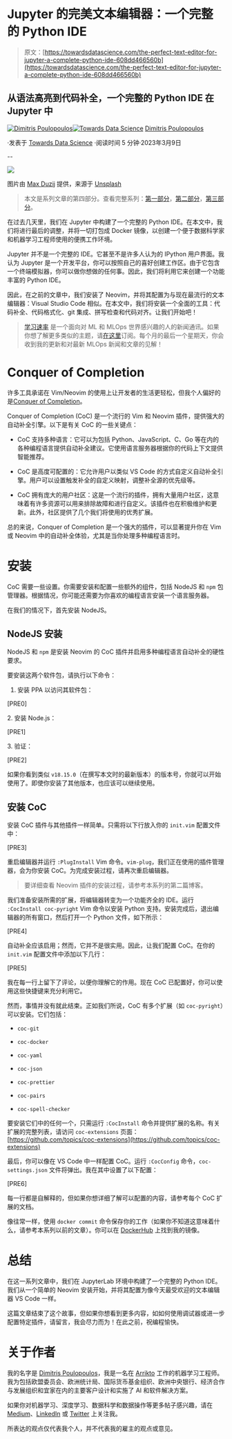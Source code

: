 # Jupyter 的完美文本编辑器：一个完整的 Python IDE

> 原文：[https://towardsdatascience.com/the-perfect-text-editor-for-jupyter-a-complete-python-ide-608dd466560b](https://towardsdatascience.com/the-perfect-text-editor-for-jupyter-a-complete-python-ide-608dd466560b)

## 从语法高亮到代码补全，一个完整的 Python IDE 在 Jupyter 中

[](https://dpoulopoulos.medium.com/?source=post_page-----608dd466560b--------------------------------)[![Dimitris Poulopoulos](../Images/ce535a1679779f5a2ec8b024e6691e50.png)](https://dpoulopoulos.medium.com/?source=post_page-----608dd466560b--------------------------------)[](https://towardsdatascience.com/?source=post_page-----608dd466560b--------------------------------)[![Towards Data Science](../Images/a6ff2676ffcc0c7aad8aaf1d79379785.png)](https://towardsdatascience.com/?source=post_page-----608dd466560b--------------------------------) [Dimitris Poulopoulos](https://dpoulopoulos.medium.com/?source=post_page-----608dd466560b--------------------------------)

·发表于 [Towards Data Science](https://towardsdatascience.com/?source=post_page-----608dd466560b--------------------------------) ·阅读时间 5 分钟·2023年3月9日

--

![](../Images/074816bb2f0c1badf878e10ebac705da.png)

图片由 [Max Duzij](https://unsplash.com/@max_duz?utm_source=medium&utm_medium=referral) 提供，来源于 [Unsplash](https://unsplash.com/?utm_source=medium&utm_medium=referral)

> 本文是系列文章的第四部分。查看完整系列：[第一部分](/unlocking-the-potential-of-jupyterlab-discover-the-powerful-text-editor-you-never-knew-you-had-af18bf5bce3f)，[第二部分](/jupyter-already-has-a-perfect-text-editor-this-is-how-you-can-configure-it-4d3eb37878f1)，[第三部分](/jupyter-already-has-a-perfect-text-editor-building-a-python-ide-20063044749b)。

在过去几天里，我们在 Jupyter 中构建了一个完整的 Python IDE。在本文中，我们将进行最后的调整，并将一切打包成 Docker 镜像，以创建一个便于数据科学家和机器学习工程师使用的便携工作环境。

Jupyter 并不是一个完整的 IDE。它甚至不是许多人认为的 IPython 用户界面。我认为 Jupyter 是一个开发平台，你可以按照自己的喜好创建工作区。由于它包含一个终端模拟器，你可以做你想做的任何事。因此，我们将利用它来创建一个功能丰富的 Python IDE。

因此，在之前的文章中，我们安装了 Neovim，并将其配置为与现在最流行的文本编辑器：Visual Studio Code 相似。在本文中，我们将安装一个全面的工具：代码补全、代码格式化、git 集成、拼写检查和代码对齐。让我们开始吧！

> [学习速率](https://www.dimpo.me/newsletter?utm_source=medium&utm_medium=article&utm_campaign=neovim-coc) 是一个面向对 ML 和 MLOps 世界感兴趣的人的新闻通讯。如果你想了解更多类似的主题，请[在这里](https://www.dimpo.me/newsletter?utm_source=medium&utm_medium=article&utm_campaign=neovim-coc)订阅。每个月的最后一个星期天，你会收到我的更新和对最新 MLOps 新闻和文章的见解！

# Conquer of Completion

许多工具承诺在 Vim/Neovim 的使用上让开发者的生活更轻松，但我个人偏好的是[Conquer of Completion](https://github.com/neoclide/coc.nvim)。

Conquer of Completion (CoC) 是一个流行的 Vim 和 Neovim 插件，提供强大的自动补全引擎。以下是有关 CoC 的一些关键点：

+   CoC 支持多种语言：它可以为包括 Python、JavaScript、C、Go 等在内的各种编程语言提供自动补全建议。它使用语言服务器根据你的代码上下文提供智能推荐。

+   CoC 是高度可配置的：它允许用户以类似 VS Code 的方式自定义自动补全引擎。用户可以设置触发补全的自定义映射，调整补全源的优先级等。

+   CoC 拥有庞大的用户社区：这是一个流行的插件，拥有大量用户社区，这意味着有许多资源可以用来排除故障和进行自定义。该插件也在积极维护和更新。此外，社区提供了几个我们将使用的优秀扩展。

总的来说，Conquer of Completion 是一个强大的插件，可以显著提升你在 Vim 或 Neovim 中的自动补全体验，尤其是当你处理多种编程语言时。

# 安装

CoC 需要一些设置。你需要安装和配置一些额外的组件，包括 NodeJS 和 `npm` 包管理器。根据情况，你可能还需要为你喜欢的编程语言安装一个语言服务器。

在我们的情况下，首先安装 NodeJS。

## NodeJS 安装

NodeJS 和 `npm` 是安装 Neovim 的 CoC 插件并启用多种编程语言自动补全的硬性要求。

要安装这两个软件包，请执行以下命令：

1.  安装 PPA 以访问其软件包：

[PRE0]

2\. 安装 Node.js：

[PRE1]

3\. 验证：

[PRE2]

如果你看到类似 `v18.15.0`（在撰写本文时的最新版本）的版本号，你就可以开始使用了。即使你安装了其他版本，也应该可以继续使用。

## 安装 CoC

安装 CoC 插件与其他插件一样简单。只需将以下行放入你的 `init.vim` 配置文件中：

[PRE3]

重启编辑器并运行 `:PlugInstall` Vim 命令。`vim-plug`，我们正在使用的插件管理器，会为你安装 CoC。为完成安装过程，请再次重启编辑器。

> 要详细查看 Neovim 插件的安装过程，请参考本系列的第二篇博客。

我们准备安装所需的扩展，将编辑器转变为一个功能齐全的 IDE。运行 `:CocInstall coc-pyright` Vim 命令以安装 Python 支持。安装完成后，退出编辑器的所有窗口，然后打开一个 Python 文件，如下所示：

[PRE4]

自动补全应该启用；然而，它并不是很实用。因此，让我们配置 CoC。在你的 `init.vim` 配置文件中添加以下几行：

[PRE5]

我在每一行上留下了评论，以便你理解它的作用。现在 CoC 已配置好，你可以使用这些快捷键来充分利用它。

然而，事情并没有就此结束。正如我们所说，CoC 有多个扩展（如 `coc-pyright`）可以安装。它们包括：

+   `coc-git`

+   `coc-docker`

+   `coc-yaml`

+   `coc-json`

+   `coc-prettier`

+   `coc-pairs`

+   `coc-spell-checker`

要安装它们中的任何一个，只需运行 `:CocInstall` 命令并提供扩展的名称。有关扩展的完整列表，请访问 `coc-extensions` 页面：[https://github.com/topics/coc-extensions](https://github.com/topics/coc-extensions)

最后，你可以像在 VS Code 中一样配置 CoC。运行 `:CocConfig` 命令，`coc-settings.json` 文件将弹出。我在其中设置了以下配置：

[PRE6]

每一行都是自解释的，但如果你想详细了解可以配置的内容，请参考每个 CoC 扩展的文档。

像往常一样，使用 `docker commit` 命令保存你的工作（如果你不知道这意味着什么，请参考本系列以前的文章）。你可以在 [DockerHub](https://hub.docker.com/layers/dpoulopoulos/jupyter/v0.0.3/images/sha256-3538e1a72d605071a6517bf157dabfe8a3953f7236d10abfa18dbc5a38f7951b?context=repo) 上找到我的镜像。

# 总结

在这一系列文章中，我们在 JupyterLab 环境中构建了一个完整的 Python IDE。我们从一个简单的 Neovim 安装开始，并将其配置为像今天最受欢迎的文本编辑器 VS Code 一样。

这篇文章结束了这个故事，但如果你想看到更多内容，如如何使用调试器或进一步配置特定插件，请留言，我会尽力而为！在此之前，祝编程愉快。

# 关于作者

我的名字是 [Dimitris Poulopoulos](https://www.dimpo.me/?utm_source=medium&utm_medium=article&utm_campaign=neovim-coc)，我是一名在 [Arrikto](https://www.arrikto.com/) 工作的机器学习工程师。我为包括欧盟委员会、欧洲统计局、国际货币基金组织、欧洲中央银行、经济合作与发展组织和宜家在内的主要客户设计和实施了 AI 和软件解决方案。

如果你对机器学习、深度学习、数据科学和数据操作等更多帖子感兴趣，请在 [Medium](https://towardsdatascience.com/medium.com/@dpoulopoulos/follow)、[LinkedIn](https://www.linkedin.com/in/dpoulopoulos/) 或 [Twitter](https://twitter.com/james2pl) 上关注我。

所表达的观点仅代表我个人，并不代表我的雇主的观点或意见。
